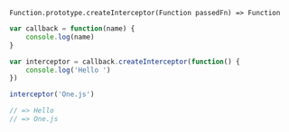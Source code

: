     Function.prototype.createInterceptor(Function passedFn) => Function

~~~js
var callback = function(name) {
    console.log(name)
}

var interceptor = callback.createInterceptor(function() {
    console.log('Hello ')
})

interceptor('One.js')

// => Hello
// => One.js
~~~